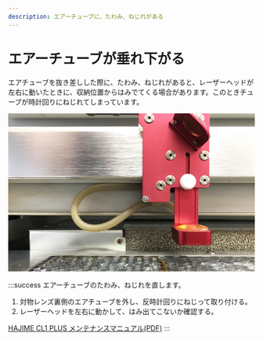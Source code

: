 ```yaml
---
description: エアーチューブに、たわみ、ねじれがある
---
```


# エアーチューブが垂れ下がる

エアチューブを抜き差しした際に、たわみ、ねじれがあると、レーザーヘッドが左右に動いたときに、収納位置からはみでてくる場合があります。このときチューブが時計回りにねじれてしまっています。

![](/assets/20191108_01.jpg)

:::success
エアーチューブのたわみ、ねじれを直します。

1. 対物レンズ裏側のエアチューブを外し、反時計回りにねじって取り付ける。
2. レーザーヘッドを左右に動かして、はみ出てこないか確認する。

[HAJIME CL1 PLUS メンテナンスマニュアル(PDF)](https://www.oh-laser.com/files/plus_maintenance.pdf) 
:::
